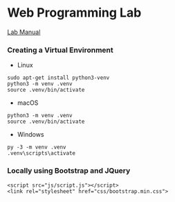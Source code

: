 # Web Programming Lab

[Lab Manual](https://github.com/spacedust26/MIT-CSE-Labs-2023-26/blob/main/SEM-6/WP/WP-LabManual.pdf)

### Creating a Virtual Environment
- Linux

```
sudo apt-get install python3-venv  
python3 -m venv .venv
source .venv/bin/activate
```

- macOS
```
python3 -m venv .venv
source .venv/bin/activate
```

- Windows
```
py -3 -m venv .venv
.venv\scripts\activate
```

### Locally using Bootstrap and JQuery
```
<script src="js/script.js"></script>
<link rel="stylesheet" href="css/bootstrap.min.css">
```